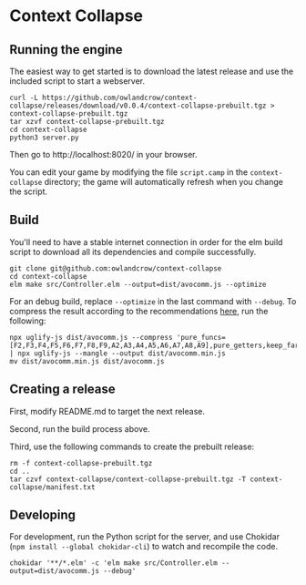 # Context Collapse

## Running the engine

The easiest way to get started is to download the latest release and
use the included script to start a webserver.

    curl -L https://github.com/owlandcrow/context-collapse/releases/download/v0.0.4/context-collapse-prebuilt.tgz > context-collapse-prebuilt.tgz
    tar xzvf context-collapse-prebuilt.tgz
    cd context-collapse
    python3 server.py

Then go to http://localhost:8020/ in your browser.

You can edit your game by modifying the file `script.camp`
in the `context-collapse` directory; the game will automatically
refresh when you change the script.

## Build

You'll need to have a stable internet connection in order for the elm build
script to download all its dependencies and compile successfully.

    git clone git@github.com:owlandcrow/context-collapse
    cd context-collapse
    elm make src/Controller.elm --output=dist/avocomm.js --optimize

For an debug build, replace `--optimize` in the last command with `--debug`.
To compress the result according to the recommendations
[here](https://guide.elm-lang.org/optimization/asset_size.html), run the following:

    npx uglify-js dist/avocomm.js --compress 'pure_funcs=[F2,F3,F4,F5,F6,F7,F8,F9,A2,A3,A4,A5,A6,A7,A8,A9],pure_getters,keep_fargs=false,unsafe_comps,unsafe' | npx uglify-js --mangle --output dist/avocomm.min.js
    mv dist/avocomm.min.js dist/avocomm.js

## Creating a release

First, modify README.md to target the next release.

Second, run the build process above.

Third, use the following commands to create the prebuilt release:

    rm -f context-collapse-prebuilt.tgz
    cd ..
    tar czvf context-collapse/context-collapse-prebuilt.tgz -T context-collapse/manifest.txt

## Developing

For development, run the Python script for the server, and use Chokidar
(`npm install --global chokidar-cli`) to watch and recompile the code.

    chokidar '**/*.elm' -c 'elm make src/Controller.elm --output=dist/avocomm.js --debug'